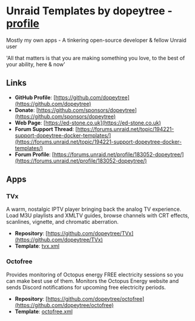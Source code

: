 # Unraid Templates by dopeytree - [**profile**](https://github.com/dopeytree/Unraid-templates/blob/7f06b38aaa527f26ab5fac7051311159c564346a/templates/ca_profile.xml)

Mostly my own apps - A tinkering open-source developer & fellow Unraid user

'All that matters is that you are making something you love, to the best of your ability, here & now'

## Links

- **GitHub Profile**: [https://github.com/dopeytree](https://github.com/dopeytree)
- **Donate**: [https://github.com/sponsors/dopeytree](https://github.com/sponsors/dopeytree)
- **Web Page**: [https://ed-stone.co.uk](https://ed-stone.co.uk)
- **Forum Support Thread**: [https://forums.unraid.net/topic/194221-support-dopeytree-docker-templates/](https://forums.unraid.net/topic/194221-support-dopeytree-docker-templates/)
- **Forum Profile**: [https://forums.unraid.net/profile/183052-dopeytree/](https://forums.unraid.net/profile/183052-dopeytree/)

## Apps

### TVx

A warm, nostalgic IPTV player bringing back the analog TV experience. Load M3U playlists and XMLTV guides, browse channels with CRT effects, scanlines, vignette, and chromatic aberration.

- **Repository**: [https://github.com/dopeytree/TVx](https://github.com/dopeytree/TVx)
- **Template**: [tvx.xml]([https://raw.githubusercontent.com/dopeytree/Unraid-templates/templates/tvx.xml](https://github.com/dopeytree/Unraid-templates/blob/7f06b38aaa527f26ab5fac7051311159c564346a/templates/tvx.xml))

### Octofree

Provides monitoring of Octopus energy FREE electricity sessions so you can make best use of them. Monitors the Octopus Energy website and sends Discord notifications for upcoming free electricity periods.

- **Repository**: [https://github.com/dopeytree/octofree](https://github.com/dopeytree/octofree)
- **Template**: [octofree.xml]([https://raw.githubusercontent.com/dopeytree/Unraid-templates/templates/octofree.xml](https://github.com/dopeytree/Unraid-templates/blob/7f06b38aaa527f26ab5fac7051311159c564346a/templates/octofree.xml))
